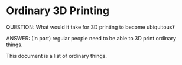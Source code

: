 # Ordinary 3D Printing

QUESTION: What would it take for 3D printing to become ubiquitous‽

ANSWER: (In part) regular people need to be able to 3D print ordinary things.

This document is a list of ordinary things.

